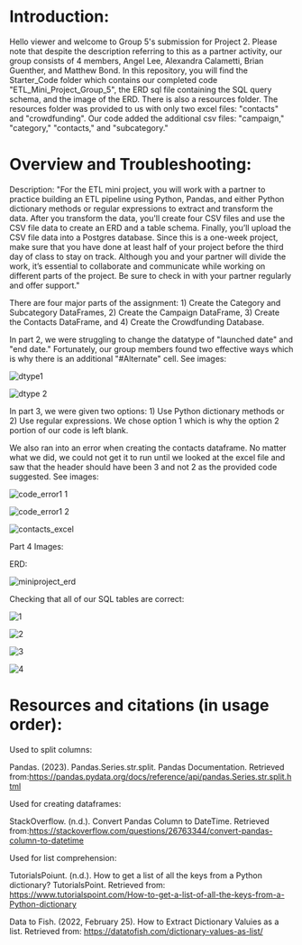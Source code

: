 # Introduction:
Hello viewer and welcome to Group 5's submission for Project 2. Please note that despite the description referring to this as a partner activity, our group consists of 4 members, Angel Lee, Alexandra Calametti, Brian Guenther, and Matthew Bond. In this repository, you will find the Starter_Code folder which contains our completed code "ETL_Mini_Project_Group_5", the ERD sql file containing the SQL query schema, and the image of the ERD. There is also a resources folder. The resources folder was provided to us with only two excel files: "contacts" and "crowdfunding". Our code added the additional csv files: "campaign," "category," "contacts," and "subcategory."

# Overview and Troubleshooting:
Description: "For the ETL mini project, you will work with a partner to practice building an ETL pipeline using Python, Pandas, and either Python dictionary methods or regular expressions to extract and transform the data. After you transform the data, you'll create four CSV files and use the CSV file data to create an ERD and a table schema. Finally, you’ll upload the CSV file data into a Postgres database. Since this is a one-week project, make sure that you have done at least half of your project before the third day of class to stay on track. Although you and your partner will divide the work, it’s essential to collaborate and communicate while working on different parts of the project. Be sure to check in with your partner regularly and offer support."

There are four major parts of the assignment: 1) Create the Category and Subcategory DataFrames, 2) Create the Campaign DataFrame, 3) Create the Contacts DataFrame, and 4) Create the Crowdfunding Database. 

In part 2, we were struggling to change the datatype of "launched date" and "end date." Fortunately, our group members found two effective ways which is why there is an additional "#Alternate" cell. See images:

![dtype1](https://github.com/leeangel0428/Crowdfunding_ETL/assets/137225965/07592ec6-60d5-470c-81b0-e799df22da96)

![dtype 2](https://github.com/leeangel0428/Crowdfunding_ETL/assets/137225965/2c2e7b3f-c4d4-4958-b473-d059d2172c6c)

In part 3, we were given two options: 1) Use Python dictionary methods or 2) Use regular expressions. We chose option 1 which is why the option 2 portion of our code is left blank.

We also ran into an error when creating the contacts dataframe. No matter what we did, we could not get it to run until we looked at the excel file and saw that the header should have been 3 and not 2 as the provided code suggested. See images:

![code_error1 1](https://github.com/leeangel0428/Crowdfunding_ETL/assets/137225965/3f131c1c-a3bd-4bc7-9895-3399344b8da8)

![code_error1 2](https://github.com/leeangel0428/Crowdfunding_ETL/assets/137225965/1e3d7782-7c45-45f4-95d4-3617ad903148)

![contacts_excel](https://github.com/leeangel0428/Crowdfunding_ETL/assets/137225965/6e52f53c-5d6d-41f9-8b25-5b33f9a43223)

Part 4 Images:

ERD:

![miniproject_erd](https://github.com/leeangel0428/Crowdfunding_ETL/assets/137225965/5394be7f-1f69-4b02-977b-35727bb242ff)

Checking that all of our SQL tables are correct:

![1](https://github.com/leeangel0428/Crowdfunding_ETL/assets/137225965/cae36faf-ddcc-4979-a7ee-697a15256834)

![2](https://github.com/leeangel0428/Crowdfunding_ETL/assets/137225965/a4549d90-9763-41a4-ad06-54a1d7e51d17)

![3](https://github.com/leeangel0428/Crowdfunding_ETL/assets/137225965/2d70162d-ca6b-4e37-afdb-d4ecd19b2e54)

![4](https://github.com/leeangel0428/Crowdfunding_ETL/assets/137225965/a81789c2-a695-4fc2-9285-d87f7e93dac5)

# Resources and citations (in usage order): 
Used to split columns:

Pandas. (2023). Pandas.Series.str.split. Pandas Documentation. Retrieved from:https://pandas.pydata.org/docs/reference/api/pandas.Series.str.split.html

Used for creating dataframes:

StackOverflow. (n.d.). Convert Pandas Column to DateTime. Retrieved from:https://stackoverflow.com/questions/26763344/convert-pandas-column-to-datetime

Used for list comprehension:

TutorialsPoiunt. (n.d.). How to get a list of all the keys from a Python dictionary? TutorialsPoint. Retrieved from: https://www.tutorialspoint.com/How-to-get-a-list-of-all-the-keys-from-a-Python-dictionary

Data to Fish. (2022, February 25). How to Extract Dictionary Valuies as a list. Retrieved from: https://datatofish.com/dictionary-values-as-list/

